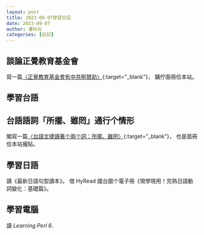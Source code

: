 ```yaml
---
layout: post
title: 2023-09-07學習日記
date: 2023-09-07
author: 潘科元
categories: [日記]
---
```

## 談論正覺教育基金會

寫一篇[〈正覺教育基金會有中共咧贊助〉](/posts/正覺教育基金會有中共咧贊助/){:target="_blank"}，
鋪佇面冊佮本站。

## 學習台語

## 台語語詞「所擺、雖罔」通行个情形

閣寫一篇[〈台語文捷讀著个兩个詞：所擺、雖罔〉](/posts/所擺-雖罔/){:target="_blank"}，
也是面冊佮本站攏貼。

## 學習日語

讀《最新日語句型讀本》。
借 HyRead 國台圖个電子冊《現學現用！完熟日語動詞變化：基礎篇》。

## 學習電腦

讀 *Learning Perl 6*.

